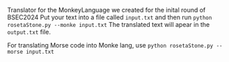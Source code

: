 Translator for the MonkeyLanguage we created for the inital round of BSEC2024
Put your text into a file called `input.txt` and then run `python rosetaStone.py --monke input.txt`
The translated text will apear in the `output.txt` file.

For translating Morse code into Monke lang, use `python rosetaStone.py --morse input.txt`

